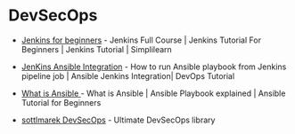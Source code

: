 # DevSecOps

* [Jenkins for beginners](https://www.youtube.com/watch?v=FX322RVNGj4) -
Jenkins Full Course | Jenkins Tutorial For Beginners | Jenkins Tutorial | Simplilearn

* [JenKins Ansible Integration](https://www.youtube.com/watch?v=PRpEbFZi7nI) -
How to run Ansible playbook from Jenkins pipeline job | Ansible Jenkins Integration| DevOps Tutorial

* [What is Ansible ](https://www.youtube.com/watch?v=1id6ERvfozo) -
What is Ansible | Ansible Playbook explained | Ansible Tutorial for Beginners

* [sottlmarek DevSecOps](https://github.com/sottlmarek/DevSecOps) -
Ultimate DevSecOps library 


